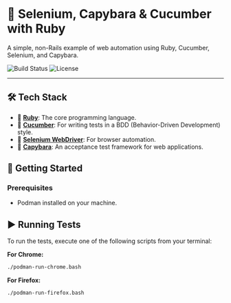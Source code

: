# 🧪 Selenium, Capybara & Cucumber with Ruby

A simple, non-Rails example of web automation using Ruby, Cucumber, Selenium, and Capybara.

![Build Status](https://img.shields.io/badge/build-passing-brightgreen)
![License](https://img.shields.io/badge/license-MIT-blue)

---

## 🛠️ Tech Stack

*   💎 [**Ruby**](https://www.ruby-lang.org/): The core programming language.
*   🥒 [**Cucumber**](https://cucumber.io/): For writing tests in a BDD (Behavior-Driven Development) style.
*   🚗 [**Selenium WebDriver**](https://www.selenium.dev/): For browser automation.
*   👻 [**Capybara**](https://teamcapybara.github.io/capybara/): An acceptance test framework for web applications.

## 🚀 Getting Started

### Prerequisites

*   Podman installed on your machine.

## ▶️ Running Tests

To run the tests, execute one of the following scripts from your terminal:

**For Chrome:**

```bash
./podman-run-chrome.bash
```

**For Firefox:**

```bash
./podman-run-firefox.bash
```
